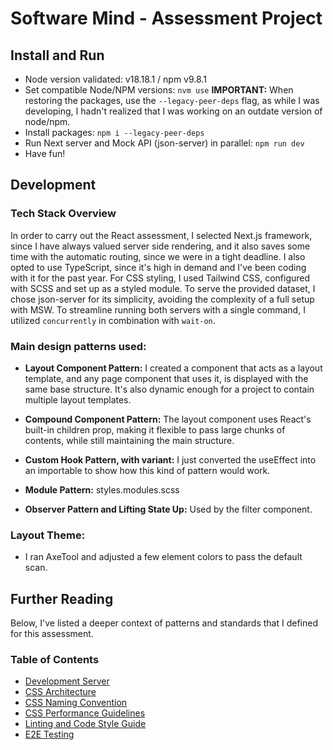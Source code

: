 # Software Mind - Assessment Project

## Install and Run
- Node version validated: v18.18.1 / npm v9.8.1
- Set compatible Node/NPM versions: `nvm use` 
**IMPORTANT:** When restoring the packages, use the `--legacy-peer-deps` flag, as while I was developing, I hadn't realized that I was working on an outdate version of node/npm.
- Install packages: `npm i --legacy-peer-deps`
- Run Next server and Mock API (json-server) in parallel: `npm run dev`
- Have fun!

## Development

### Tech Stack Overview
In order to carry out the React assessment, I selected Next.js framework, since I have always valued server side rendering, and it also saves some time with the automatic routing, since we were in a tight deadline.
I also opted to use TypeScript, since it's high in demand and I've been coding with it for the past year.
For CSS styling, I used Tailwind CSS, configured with SCSS and set up as a styled module. To serve the provided dataset, I chose json-server for its simplicity, avoiding the complexity of a full setup with MSW. To streamline running both servers with a single command, I utilized `concurrently` in combination with `wait-on`.

### Main design patterns used:
- **Layout Component Pattern:** I created a component that acts as a layout template, and any page component that uses it, is displayed with the same base structure. It's also dynamic enough for a project to contain multiple layout templates.

- **Compound Component Pattern:** The layout component uses React's built-in children prop, making it flexible to pass large chunks of contents, while still maintaining the main structure.

- **Custom Hook Pattern, with variant:** I just converted the useEffect into an importable to show how this kind of pattern would work.

- **Module Pattern:** styles.modules.scss

- **Observer Pattern and Lifting State Up:** Used by the filter component.

### Layout Theme:
- I ran AxeTool and adjusted a few element colors to pass the default scan.


## Further Reading
Below, I've listed a deeper context of patterns and standards that I defined for this assessment.

### Table of Contents
- [Development Server](/docs/development-environment.md)
- [CSS Architecture](/docs/css-architecture.md)
- [CSS Naming Convention](/docs/css-naming-convention)
- [CSS Performance Guidelines](/docs/css-performance-guidelines.md)
- [Linting and Code Style Guide](/docs/linting-and-code-style-guide.md)
- [E2E Testing](/docs/tests-e2e.md)  
